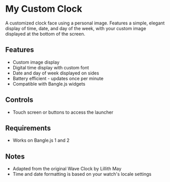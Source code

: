 # My Custom Clock

A customized clock face using a personal image. Features a simple, elegant display of time, date, and day of the week, with your custom image displayed at the bottom of the screen.

## Features
- Custom image display
- Digital time display with custom font
- Date and day of week displayed on sides
- Battery efficient - updates once per minute
- Compatible with Bangle.js widgets

## Controls
- Touch screen or buttons to access the launcher

## Requirements
- Works on Bangle.js 1 and 2

## Notes
- Adapted from the original Wave Clock by Lillith May
- Time and date formatting is based on your watch's locale settings
